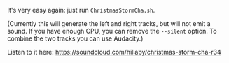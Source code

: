 It's very easy again: just run `ChristmasStormCha.sh`.

(Currently this will generate the left and right tracks, but will not
emit a sound. If you have enough CPU, you can remove the `--silent` option.
To combine the two tracks you can use Audacity.)

Listen to it here: https://soundcloud.com/hillaby/christmas-storm-cha-r34
